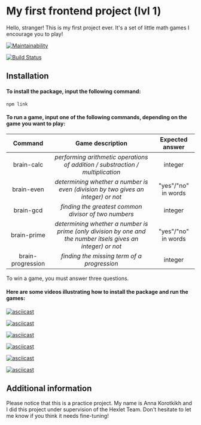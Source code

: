 # My first frontend project (lvl 1)

Hello, stranger!
This is my first project ever. It's a set of little math games I encourage you to play!

[![Maintainability](https://api.codeclimate.com/v1/badges/b9b0d5549f899746187a/maintainability)](https://codeclimate.com/github/afreakanist/frontend-project-lvl1/maintainability)

[![Build Status](https://travis-ci.org/afreakanist/frontend-project-lvl1.svg?branch=master)](https://travis-ci.org/afreakanist/frontend-project-lvl1)

## Installation

#### To install the package, input the following command:

	npm link

#### To run a game, input one of the following commands, depending on the game you want to play:

| **Command**	| **Game description** | **Expected answer** |
|:-------------:|:--------------------:|:-------------------:|
| brain-calc	| *performing arithmetic operations of addition / substraction / multiplication* | integer |
| brain-even    | *determining whether a number is even (division by two gives an integer) or not* | "yes"/"no" in words |
| brain-gcd 	| *finding the greatest common divisor of two numbers* | integer |
| brain-prime	| *determining whether a number is prime (only division by one and the number itsels gives an integer) or not* | "yes"/"no" in words |
| brain-progression | *finding the missing term of a progression* | integer |

To win a game, you must answer three questions.

#### Here are some videos illustrating how to install the package and run the games:

[![asciicast](https://asciinema.org/a/hKcX7DB1f2Rfbz49tzf8L6SfT.svg)](https://asciinema.org/a/hKcX7DB1f2Rfbz49tzf8L6SfT)

[![asciicast](https://asciinema.org/a/wzDLWZ2cJDiCYdCVwugqYng5N.svg)](https://asciinema.org/a/wzDLWZ2cJDiCYdCVwugqYng5N)

[![asciicast](https://asciinema.org/a/ieOX1lwBbNzqmrLuS3hktT4OU.svg)](https://asciinema.org/a/ieOX1lwBbNzqmrLuS3hktT4OU)

[![asciicast](https://asciinema.org/a/mM3G0AxAF98G5YxQNUaUswJXD.svg)](https://asciinema.org/a/mM3G0AxAF98G5YxQNUaUswJXD)

[![asciicast](https://asciinema.org/a/jBe0YZS7GyMp6f1X7HEKSt0jQ.svg)](https://asciinema.org/a/jBe0YZS7GyMp6f1X7HEKSt0jQ)

[![asciicast](https://asciinema.org/a/hfcCJbBMUofZE73wL8xqhA4so.svg)](https://asciinema.org/a/hfcCJbBMUofZE73wL8xqhA4so)


## Additional information

Please notice that this is a practice project. 
My name is Anna Korotkikh and I did this project under supervision of the Hexlet Team. 
Don't hesitate to let me know if you think it needs fine-tuning!

